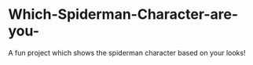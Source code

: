 # Which-Spiderman-Character-are-you-
A fun project which shows the spiderman character based on your looks!
